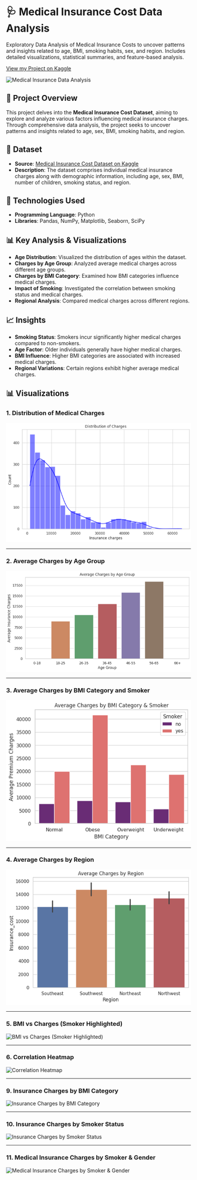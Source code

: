# 🩺 Medical Insurance Cost Data Analysis

Exploratory Data Analysis of Medical Insurance Costs to uncover patterns and insights related to age, BMI, smoking habits, sex, and region. Includes detailed visualizations, statistical summaries, and feature-based analysis.

[View my Project on Kaggle](https://www.kaggle.com/code/sapnagangad/medical-insurance-cost-da)



![Medical Insurance Data Analysis](https://miro.medium.com/v2/resize:fit:1400/format:webp/0*ssbGU5VIxtVB6NrF)

## 🧠 Project Overview

This project delves into the **Medical Insurance Cost Dataset**, aiming to explore and analyze various factors influencing medical insurance charges. Through comprehensive data analysis, the project seeks to uncover patterns and insights related to age, sex, BMI, smoking habits, and region.

## 📁 Dataset

- **Source**: [Medical Insurance Cost Dataset on Kaggle](https://www.kaggle.com/datasets/mosapabdelghany/medical-insurance-cost-dataset)
- **Description**: The dataset comprises individual medical insurance charges along with demographic information, including age, sex, BMI, number of children, smoking status, and region.

## 🔧 Technologies Used

- **Programming Language**: Python
- **Libraries**: Pandas, NumPy, Matplotlib, Seaborn, SciPy

## 📊 Key Analysis & Visualizations

- **Age Distribution**: Visualized the distribution of ages within the dataset.
- **Charges by Age Group**: Analyzed average medical charges across different age groups.
- **Charges by BMI Category**: Examined how BMI categories influence medical charges.
- **Impact of Smoking**: Investigated the correlation between smoking status and medical charges.
- **Regional Analysis**: Compared medical charges across different regions.

## 📈 Insights

- **Smoking Status**: Smokers incur significantly higher medical charges compared to non-smokers.
- **Age Factor**: Older individuals generally have higher medical charges.
- **BMI Influence**: Higher BMI categories are associated with increased medical charges.
- **Regional Variations**: Certain regions exhibit higher average medical charges.

## 📊 Visualizations

### 1. Distribution of Medical Charges
![Distribution of Medical Charges](https://github.com/sapnagangad/Medical_Insurance_Cost/blob/main/Graph%20Plots/Distribution_of_Charges.png)

---

### 2. Average Charges by Age Group
![Average Charges by Age Group](https://github.com/sapnagangad/Medical_Insurance_Cost/blob/main/Graph%20Plots/Average%20Charges%20by%20Age_Group.png)

---

### 3. Average Charges by BMI Category and Smoker
![Average Charges by BMI Category and Smoker](https://github.com/sapnagangad/Medical_Insurance_Cost/blob/main/Graph%20Plots/Average_charges%20by%20BMI_category%20and%20Smoker.png)

---

### 4. Average Charges by Region
![Average Charges by Region](https://github.com/sapnagangad/Medical_Insurance_Cost/blob/main/Graph%20Plots/Average_Charges%20by%20Region.png)

---

### 5. BMI vs Charges (Smoker Highlighted)
![BMI vs Charges (Smoker Highlighted)](ADD_LINK_HERE)

---

### 6. Correlation Heatmap
![Correlation Heatmap](ADD_LINK_HERE)


---

### 9. Insurance Charges by BMI Category
![Insurance Charges by BMI Category](ADD_LINK_HERE)

---

### 10. Insurance Charges by Smoker Status
![Insurance Charges by Smoker Status](ADD_LINK_HERE)

---

### 11. Medical Insurance Charges by Smoker & Gender
![Medical Insurance Charges by Smoker & Gender](ADD_LINK_HERE)





